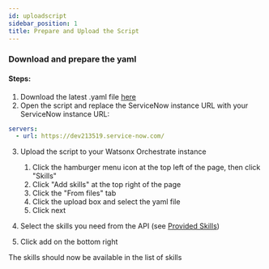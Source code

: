 ```yaml
---
id: uploadscript
sidebar_position: 1
title: Prepare and Upload the Script
---
```


### Download and prepare the yaml
#### Steps:
1. Download the latest .yaml file <a href="https://github.com/ibm-client-engineering/solution-wxo/blob/main/assets/servicenow/yamls/JC%20-%20WXOServiceNowAPI.yml">here</a>
2. Open the script and replace the ServiceNow instance URL with your ServiceNow instance URL:

```yaml
servers:
  - url: https://dev213519.service-now.com/
```

3. Upload the script to your Watsonx Orchestrate instance
    1. Click the hamburger menu icon at the top left of the page, then click "Skills"
    2. Click "Add skills" at the top right of the page
    3. Click the "From files" tab
    4. Click the upload box and select the yaml file
    5. Click next

4. Select the skills you need from the API (see <a href="/solution-wxo/Getting%20Started/skills">Provided Skills</a>)
5. Click add on the bottom right

The skills should now be available in the list of skills